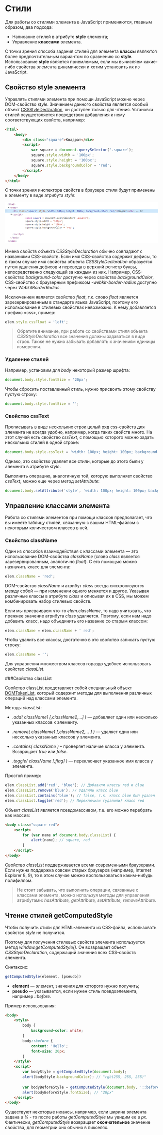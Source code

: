 # Стили

Для работы со стилями элемента в JavaScript применяются, главным образом, два подхода:

* Написание стилей в атрибуте **style** элемента;
* Управление **классами** элемента.

С точки зрения способа задания стилей для элемента **классы** являются более предпочтительным вариантом по сравнению со **style**. Использование **style** является приемлемым, если мы вычисляем какие-либо свойства элемента динамически и хотим установить их из JavaScript.

## Свойство style элемента

Управлять стилями элемента при помощи JavaScript можно через DOM-свойство *style*. Значением данного свойства является особый объект [CSSStyleDeclaration](https://developer.mozilla.org/ru/docs/Web/API/CSSStyleDeclaration), он доступен только для чтения. Установка стилей осуществляется посредством добавления к нему соответствующих свойств, например:

```html
<html>
    <body>
        <div class="square">Квадрат</div>
        <script>
            var square = document.querySelector('.square');
            square.style.width = '100px';
            square.style.height = '100px';
            square.style.backgroundColor = 'red';
        </script>
    </body>
</html>
```

С точки зрения инспектора свойств в браузере стили будут применены к элементу в виде атрибута *style*:

![inlineStyle](inlineStyle.png)

Имена свойств объекта *CSSStyleDeclaration* обычно совпадают с названиями CSS-свойств. Если имя CSS-свойства содержит дефисы, то в таком случае имя свойства объекта *CSSStyleDeclaration* образуется путем удаления дефисов и перевода в верхний регистр буквы, непосредственно следующей за каждым из них. Например, CSS-свойство *background-color* доступно через свойство *backgroundColor*, CSS-свойство с браузерным префиксом *-webkit-border-radius* доступно через *WebkitBorderRadius*.

Исключением является свойство *float*, т.к. слово *float* является зарезервированным в стандарте языка JavaScript, поэтому его использование в стилевых свойствах невозможно. К нему добавляется префикс «css», пример:

```js
elem.style.cssFloat = 'left';
```

> Обратите внимание, при работе со свойствами стиля объекта *CSSStyleDeclaration* все значения должны задаваться в виде строк. Также не нужно забывать добавлять к значениям единицы измерения.

### Удаление стилей

Например, установим для *body* некоторый размер шрифта:

```js
document.body.style.fontSize = '20px';
```

Чтобы сбросить поставленный стиль, нужно присвоить этому свойству пустую строку:

```js
document.body.style.fontSize = '';
```

### Свойство cssText

Прописывать в виде нескольких строк целый ряд css-свойств для элемента не всегда удобно, например, когда таких свойств много. На этот случай есть свойство *cssText*, с помощью которого можно задать нескольких стилей в одной строке:

```js
document.body.style.cssText = 'width: 100px; height: 100px; background-color: red;';
```

Однако, это свойство удаляет все стили, которые до этого были у элемента в атрибуте *style*.

Выполнить операцию, аналогичную той, которую выполняет свойство *cssText*, можно еще через метод *setAttribute*:

```js
document.body.setAttribute('style', 'width: 100px; height: 100px; background-color: red;');
```

## Управление классами элемента

Работа со стилями элементов при помощи классов предполагает, что вы имеете таблицу стилей, связанную с вашим HTML-файлом с некоторым количеством классов в ней. 

### Свойство className

Один из способов взаимодействия с классами элемента — это использование DOM-свойства *className* (слово *class* является зарезервированным, аналогично *float*). С его помощью можно назначить класс для элемента:

```js
elem.className = 'red';
```

DOM-свойство *className* и атрибут *class* всегда синхронизуются между собой — при изменении одного меняется и другое. Указывая различные классы в атрибуте *class* и описывая их в CSS, мы можем комбинировать набор стилевых свойств.

Если мы присваиваем что-то *elem.className*, то надо учитывать, что прежнее значение атрибута *class* удаляется. Поэтому, если нам надо добавить класс, надо объединить его название со старым классом:
```js
elem.className = elem.className + ' red';
```

Чтобы удалить все классы, достаточно в это свойство записать пустую строку:
```js
elem.className = '';
``` 

Для управления множеством классов гораздо удобнее использовать свойство *classList*.

###Свойство classList

Свойство classList представляет собой специальный объект [DOMTokenList](https://developer.mozilla.org/ru/docs/Web/API/DOMTokenList), который содержит методы для выполнения различных операций над классами элемента.

Методы *classList*:

* *.add( className1 [,className2,...] )* — добавляет один или несколько указанных классов к элементу.

* *.remove( className1 [,className2,... ] )* — удаляет один или несколько указанных классов у элемента.

* *.contains( className )* – проверяет наличие класса у элемента. Возвращает *true* или *false*.

* *.toggle( className [,flag] )* — переключает указанное имя класса у элемента.

Простой пример:

```js
elem.classList.add('red', 'blue'); // Добавили классы red и blue
elem.classList.remove('blue'); // Удалили класс blue
elem.classList.contains('blue'); // false, т.к. класс blue был удален
elem.classList.toggle('red'); // Переключили (удалили) класс red
```

Объект *classList* является псевдомассивом, т.е. его можно перебрать как массив:

```html
<body class="square red">
    <script>
        for (var name of document.body.classList) {
            alert(name); // square, red
        }
    </script>
</body>
```

Свойство *classList* поддерживается всеми современными браузерами. Если нужна поддержка совсем старых браузеров (например, Internet Explorer 8, 9), то в этом случае можно воспользоваться каким-нибудь полифиллом.

> Не стоит забывать, что выполнить операции, связанные с классами элемента, можно используя методы для управления атрибутами: *hasAttribute, getAttribute, setAttribute, removeAttribute*.

## Чтение стилей getComputedStyle

Чтобы получить стили для HTML-элемента из CSS-файла, использовать свойство *style* не получится.

Поэтому для получения стилевых свойств элемента используется метод *window.getComputedStyle()*. Он возвращает объект *CSSStyleDeclaration*, содержащий значения всех CSS-свойств элемента. 

Синтаксис:

```js
getComputedStyle(element, [pseudo])
```

* **element** — элемент, значения для которого нужно получить;
* **pseudo** — указывается, если нужен стиль псевдоэлемента, например *::before*.

Пример использования:

```html
<body>
    <style>
        body {
            background-color: white;
        }
        body::before {
            content: 'Hello';
            font-size: 20px;
        }
    </style>
    <script>
        var bodyStyle = getComputedStyle(document.body);
        alert(bodyStyle.backgroundColor); // "rgb(255, 255, 255)"
        
        var bodyBeforeStyle = getComputedStyle(document.body, '::before');
        alert(bodyBeforeStyle.fontSize); // "20px"
    </script>
</body>
```

Существуют некоторые нюансы, например, если ширина элемента задана в *%* - то после работы *getComputedStyle* мы увидим ее в *px*. Фактически, *getComputedStyle* возвращает **окончательное** значение свойства, для геометрии оно обычно в пикселях.
